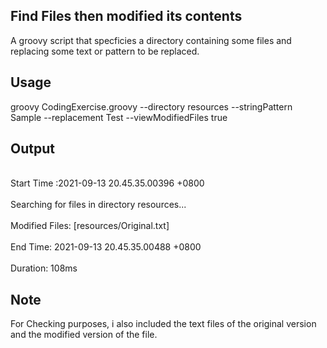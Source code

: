 ## Find Files then modified its contents
A groovy script that specficies a directory containing some files and replacing some text or pattern to be replaced.

## Usage
groovy CodingExercise.groovy --directory resources --stringPattern Sample --replacement Test --viewModifiedFiles true

## Output
<br>Start Time :2021-09-13 20.45.35.00396 +0800<br>
<br>Searching for files in directory resources...<br>
<br>Modified Files: [resources/Original.txt]<br>
<br>End Time: 2021-09-13 20.45.35.00488 +0800<br>
<br>Duration: 108ms<br>


## Note
For Checking purposes, i also included the text files of the original version and the modified version of the file.